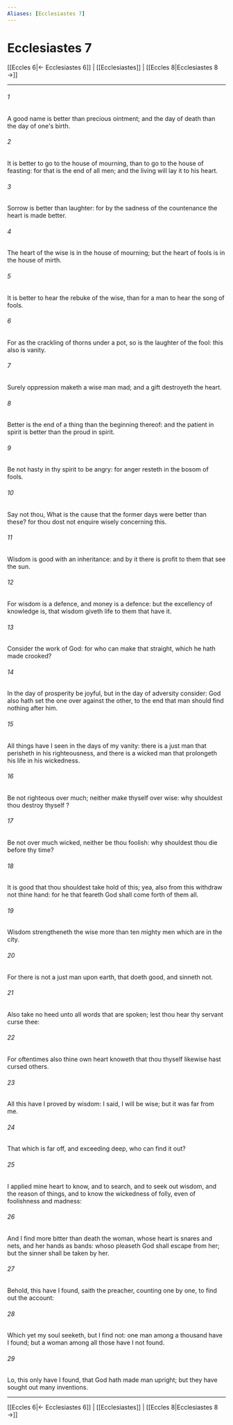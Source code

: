 ```yaml
---
Aliases: [Ecclesiastes 7]
---
```

# Ecclesiastes 7

[[Eccles 6|← Ecclesiastes 6]] | [[Ecclesiastes]] | [[Eccles 8|Ecclesiastes 8 →]]
***



###### 1 
A good name is better than precious ointment; and the day of death than the day of one's birth. 

###### 2 
It is better to go to the house of mourning, than to go to the house of feasting: for that is the end of all men; and the living will lay it to his heart. 

###### 3 
Sorrow is better than laughter: for by the sadness of the countenance the heart is made better. 

###### 4 
The heart of the wise is in the house of mourning; but the heart of fools is in the house of mirth. 

###### 5 
It is better to hear the rebuke of the wise, than for a man to hear the song of fools. 

###### 6 
For as the crackling of thorns under a pot, so is the laughter of the fool: this also is vanity. 

###### 7 
Surely oppression maketh a wise man mad; and a gift destroyeth the heart. 

###### 8 
Better is the end of a thing than the beginning thereof: and the patient in spirit is better than the proud in spirit. 

###### 9 
Be not hasty in thy spirit to be angry: for anger resteth in the bosom of fools. 

###### 10 
Say not thou, What is the cause that the former days were better than these? for thou dost not enquire wisely concerning this. 

###### 11 
Wisdom is good with an inheritance: and by it there is profit to them that see the sun. 

###### 12 
For wisdom is a defence, and money is a defence: but the excellency of knowledge is, that wisdom giveth life to them that have it. 

###### 13 
Consider the work of God: for who can make that straight, which he hath made crooked? 

###### 14 
In the day of prosperity be joyful, but in the day of adversity consider: God also hath set the one over against the other, to the end that man should find nothing after him. 

###### 15 
All things have I seen in the days of my vanity: there is a just man that perisheth in his righteousness, and there is a wicked man that prolongeth his life in his wickedness. 

###### 16 
Be not righteous over much; neither make thyself over wise: why shouldest thou destroy thyself ? 

###### 17 
Be not over much wicked, neither be thou foolish: why shouldest thou die before thy time? 

###### 18 
It is good that thou shouldest take hold of this; yea, also from this withdraw not thine hand: for he that feareth God shall come forth of them all. 

###### 19 
Wisdom strengtheneth the wise more than ten mighty men which are in the city. 

###### 20 
For there is not a just man upon earth, that doeth good, and sinneth not. 

###### 21 
Also take no heed unto all words that are spoken; lest thou hear thy servant curse thee: 

###### 22 
For oftentimes also thine own heart knoweth that thou thyself likewise hast cursed others. 

###### 23 
All this have I proved by wisdom: I said, I will be wise; but it was far from me. 

###### 24 
That which is far off, and exceeding deep, who can find it out? 

###### 25 
I applied mine heart to know, and to search, and to seek out wisdom, and the reason of things, and to know the wickedness of folly, even of foolishness and madness: 

###### 26 
And I find more bitter than death the woman, whose heart is snares and nets, and her hands as bands: whoso pleaseth God shall escape from her; but the sinner shall be taken by her. 

###### 27 
Behold, this have I found, saith the preacher, counting one by one, to find out the account: 

###### 28 
Which yet my soul seeketh, but I find not: one man among a thousand have I found; but a woman among all those have I not found. 

###### 29 
Lo, this only have I found, that God hath made man upright; but they have sought out many inventions.

***
[[Eccles 6|← Ecclesiastes 6]] | [[Ecclesiastes]] | [[Eccles 8|Ecclesiastes 8 →]]
